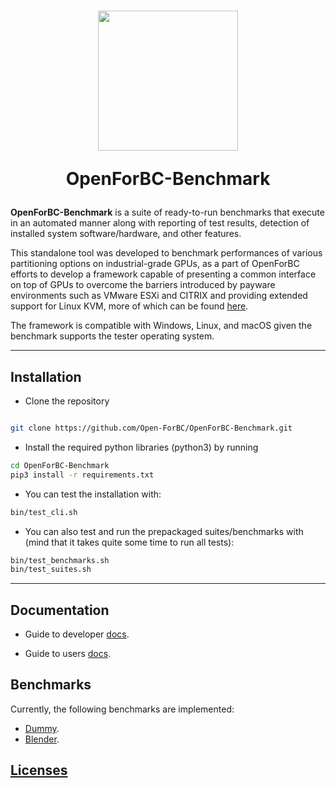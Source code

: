 <h1  align="center">

<img  src="https://i.imgur.com/l4DGFEw.png"  width="224px"/><br/>

<p>OpenForBC-Benchmark</p>

</h1>

**OpenForBC-Benchmark** is a suite of ready-to-run benchmarks that execute in an automated manner along with reporting of test results, detection of installed system software/hardware, and other features.

This standalone tool was developed to benchmark performances of various partitioning options on industrial-grade GPUs, as a part of OpenForBC efforts to develop a framework capable of presenting a common interface on top of GPUs to overcome the barriers introduced by payware environments such as VMware ESXi and CITRIX and providing extended support for Linux KVM, more of which can be found [here](https://hackmd.io/@gfronze/r1j6FIb9U).

The framework is compatible with Windows, Linux, and macOS given the benchmark supports the tester operating system.
___

## Installation

- Clone the repository

```bash

git clone https://github.com/Open-ForBC/OpenForBC-Benchmark.git

```

- Install the required python libraries (python3) by running

```bash 
cd OpenForBC-Benchmark
pip3 install -r requirements.txt

```

- You can test the installation with:
```bash 
bin/test_cli.sh
```
- You can also test and run the prepackaged suites/benchmarks with (mind that it takes quite some time to run all tests):
```bash 
bin/test_benchmarks.sh
bin/test_suites.sh
```
___

## Documentation

- Guide to developer [docs](docs/developer-guide.md).  

- Guide to users [docs](docs/user-guide.md).

## Benchmarks

Currently, the following benchmarks are implemented:

- [Dummy](benchmarks/dummy_benchmark).
- [Blender](benchmarks/blender_benchmark).

  

## [Licenses](LICENSE)
